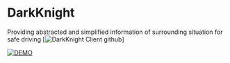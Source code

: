 # DarkKnight
Providing abstracted and simplified information of surrounding situation for safe driving
[![DarkKnight Client github](https://github.com/yonghyuc/DarkKnight_client)]

[![DEMO](https://img.youtube.com/vi/lHRsCyeGDow/0.jpg)](https://www.youtube.com/watch?v=lHRsCyeGDow)
